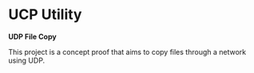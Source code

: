 # UCP Utility
**UDP File Copy**

This project is a concept proof that aims to copy files through a network using UDP.
